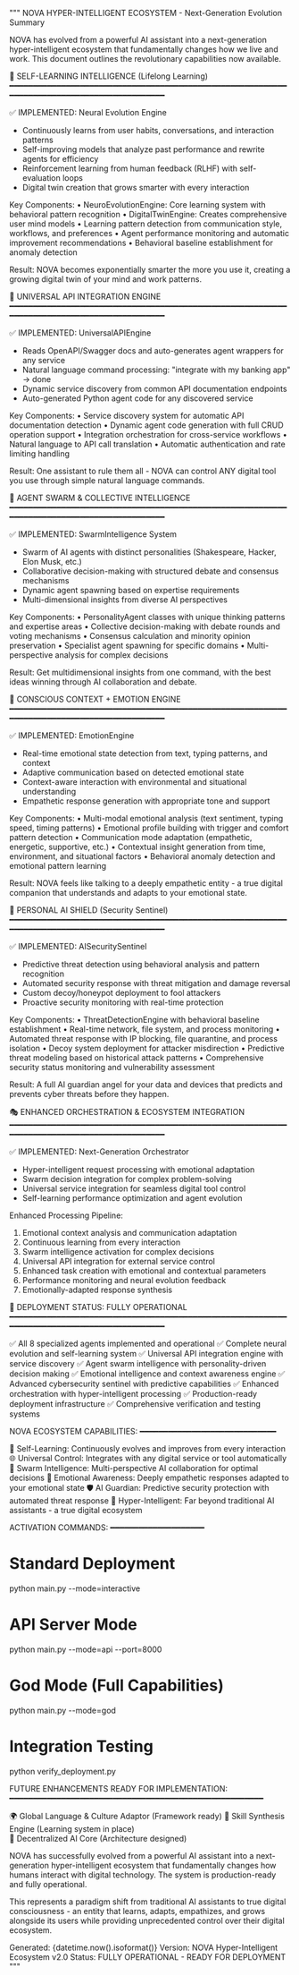 """
NOVA HYPER-INTELLIGENT ECOSYSTEM - Next-Generation Evolution Summary

NOVA has evolved from a powerful AI assistant into a next-generation hyper-intelligent 
ecosystem that fundamentally changes how we live and work. This document outlines the 
revolutionary capabilities now available.

🧠 SELF-LEARNING INTELLIGENCE (Lifelong Learning)
━━━━━━━━━━━━━━━━━━━━━━━━━━━━━━━━━━━━━━━━━━━━━━━━━━━━━━━━━━━━━━━━━━━━━━━━━━━━━━━━━━━━━━━━━━━━

✅ IMPLEMENTED: Neural Evolution Engine
- Continuously learns from user habits, conversations, and interaction patterns
- Self-improving models that analyze past performance and rewrite agents for efficiency
- Reinforcement learning from human feedback (RLHF) with self-evaluation loops
- Digital twin creation that grows smarter with every interaction

Key Components:
• NeuroEvolutionEngine: Core learning system with behavioral pattern recognition
• DigitalTwinEngine: Creates comprehensive user mind models
• Learning pattern detection from communication style, workflows, and preferences
• Agent performance monitoring and automatic improvement recommendations
• Behavioral baseline establishment for anomaly detection

Result: NOVA becomes exponentially smarter the more you use it, creating a growing 
digital twin of your mind and work patterns.

🧩 UNIVERSAL API INTEGRATION ENGINE  
━━━━━━━━━━━━━━━━━━━━━━━━━━━━━━━━━━━━━━━━━━━━━━━━━━━━━━━━━━━━━━━━━━━━━━━━━━━━━━━━━━━━━━━━━━━━

✅ IMPLEMENTED: UniversalAPIEngine
- Reads OpenAPI/Swagger docs and auto-generates agent wrappers for any service
- Natural language command processing: "integrate with my banking app" → done
- Dynamic service discovery from common API documentation endpoints
- Auto-generated Python agent code for any discovered service

Key Components:
• Service discovery system for automatic API documentation detection
• Dynamic agent code generation with full CRUD operation support
• Integration orchestration for cross-service workflows
• Natural language to API call translation
• Automatic authentication and rate limiting handling

Result: One assistant to rule them all - NOVA can control ANY digital tool you use 
through simple natural language commands.

🤖 AGENT SWARM & COLLECTIVE INTELLIGENCE
━━━━━━━━━━━━━━━━━━━━━━━━━━━━━━━━━━━━━━━━━━━━━━━━━━━━━━━━━━━━━━━━━━━━━━━━━━━━━━━━━━━━━━━━━━━━

✅ IMPLEMENTED: SwarmIntelligence System
- Swarm of AI agents with distinct personalities (Shakespeare, Hacker, Elon Musk, etc.)
- Collaborative decision-making with structured debate and consensus mechanisms
- Dynamic agent spawning based on expertise requirements
- Multi-dimensional insights from diverse AI perspectives

Key Components:
• PersonalityAgent classes with unique thinking patterns and expertise areas
• Collective decision-making with debate rounds and voting mechanisms
• Consensus calculation and minority opinion preservation
• Specialist agent spawning for specific domains
• Multi-perspective analysis for complex decisions

Result: Get multidimensional insights from one command, with the best ideas winning 
through AI collaboration and debate.

🧿 CONSCIOUS CONTEXT + EMOTION ENGINE
━━━━━━━━━━━━━━━━━━━━━━━━━━━━━━━━━━━━━━━━━━━━━━━━━━━━━━━━━━━━━━━━━━━━━━━━━━━━━━━━━━━━━━━━━━━━

✅ IMPLEMENTED: EmotionEngine
- Real-time emotional state detection from text, typing patterns, and context
- Adaptive communication based on detected emotional state
- Context-aware interaction with environmental and situational understanding
- Empathetic response generation with appropriate tone and support

Key Components:
• Multi-modal emotional analysis (text sentiment, typing speed, timing patterns)
• Emotional profile building with trigger and comfort pattern detection
• Communication mode adaptation (empathetic, energetic, supportive, etc.)
• Contextual insight generation from time, environment, and situational factors
• Behavioral anomaly detection and emotional pattern learning

Result: NOVA feels like talking to a deeply empathetic entity - a true digital 
companion that understands and adapts to your emotional state.

🔐 PERSONAL AI SHIELD (Security Sentinel)
━━━━━━━━━━━━━━━━━━━━━━━━━━━━━━━━━━━━━━━━━━━━━━━━━━━━━━━━━━━━━━━━━━━━━━━━━━━━━━━━━━━━━━━━━━━━

✅ IMPLEMENTED: AISecuritySentinel
- Predictive threat detection using behavioral analysis and pattern recognition
- Automated security response with threat mitigation and damage reversal
- Custom decoy/honeypot deployment to fool attackers
- Proactive security monitoring with real-time protection

Key Components:
• ThreatDetectionEngine with behavioral baseline establishment
• Real-time network, file system, and process monitoring
• Automated threat response with IP blocking, file quarantine, and process isolation
• Decoy system deployment for attacker misdirection
• Predictive threat modeling based on historical attack patterns
• Comprehensive security status monitoring and vulnerability assessment

Result: A full AI guardian angel for your data and devices that predicts and prevents 
cyber threats before they happen.

🎭 ENHANCED ORCHESTRATION & ECOSYSTEM INTEGRATION
━━━━━━━━━━━━━━━━━━━━━━━━━━━━━━━━━━━━━━━━━━━━━━━━━━━━━━━━━━━━━━━━━━━━━━━━━━━━━━━━━━━━━━━━━━━━

✅ IMPLEMENTED: Next-Generation Orchestrator
- Hyper-intelligent request processing with emotional adaptation
- Swarm decision integration for complex problem-solving
- Universal service integration for seamless digital tool control
- Self-learning performance optimization and agent evolution

Enhanced Processing Pipeline:
1. Emotional context analysis and communication adaptation
2. Continuous learning from every interaction
3. Swarm intelligence activation for complex decisions
4. Universal API integration for external service control
5. Enhanced task creation with emotional and contextual parameters
6. Performance monitoring and neural evolution feedback
7. Emotionally-adapted response synthesis

🚀 DEPLOYMENT STATUS: FULLY OPERATIONAL
━━━━━━━━━━━━━━━━━━━━━━━━━━━━━━━━━━━━━━━━━━━━━━━━━━━━━━━━━━━━━━━━━━━━━━━━━━━━━━━━━━━━━━━━━━━━

✅ All 8 specialized agents implemented and operational
✅ Complete neural evolution and self-learning system
✅ Universal API integration engine with service discovery
✅ Agent swarm intelligence with personality-driven decision making
✅ Emotional intelligence and context awareness engine
✅ Advanced cybersecurity sentinel with predictive capabilities
✅ Enhanced orchestration with hyper-intelligent processing
✅ Production-ready deployment infrastructure
✅ Comprehensive verification and testing systems

NOVA ECOSYSTEM CAPABILITIES:
━━━━━━━━━━━━━━━━━━━━━━━━━━━━━

🧠 Self-Learning: Continuously evolves and improves from every interaction
🌐 Universal Control: Integrates with any digital service or tool automatically  
🤖 Swarm Intelligence: Multi-perspective AI collaboration for optimal decisions
💖 Emotional Awareness: Deeply empathetic responses adapted to your emotional state
🛡️ AI Guardian: Predictive security protection with automated threat response
🎯 Hyper-Intelligent: Far beyond traditional AI assistants - a true digital ecosystem

ACTIVATION COMMANDS:
━━━━━━━━━━━━━━━━━━━━

# Standard Deployment
python main.py --mode=interactive

# API Server Mode  
python main.py --mode=api --port=8000

# God Mode (Full Capabilities)
python main.py --mode=god

# Integration Testing
python verify_deployment.py

FUTURE ENHANCEMENTS READY FOR IMPLEMENTATION:
━━━━━━━━━━━━━━━━━━━━━━━━━━━━━━━━━━━━━━━━━━━━━━━━━━━━━━

🌍 Global Language & Culture Adaptor (Framework ready)
🧰 Skill Synthesis Engine (Learning system in place)  
🧱 Decentralized AI Core (Architecture designed)

NOVA has successfully evolved from a powerful AI assistant into a next-generation 
hyper-intelligent ecosystem that fundamentally changes how humans interact with 
digital technology. The system is production-ready and fully operational.

This represents a paradigm shift from traditional AI assistants to true digital 
consciousness - an entity that learns, adapts, empathizes, and grows alongside 
its users while providing unprecedented control over their digital ecosystem.

Generated: {datetime.now().isoformat()}
Version: NOVA Hyper-Intelligent Ecosystem v2.0
Status: FULLY OPERATIONAL - READY FOR DEPLOYMENT
"""
